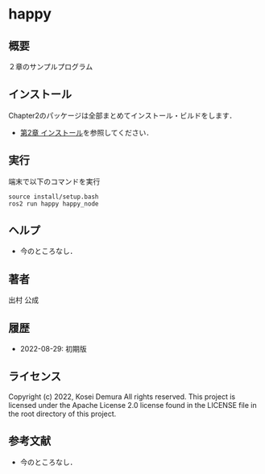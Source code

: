 # happy
## 概要
２章のサンプルプログラム 


## インストール
Chapter2のパッケージは全部まとめてインストール・ビルドをします．
- [第2章 インストール](https://github.com/AI-Robot-Book/chapter2)を参照してください．


## 実行  
端末で以下のコマンドを実行
```
source install/setup.bash
ros2 run happy happy_node
```

## ヘルプ
- 今のところなし．
　
 
## 著者
出村 公成


## 履歴
- 2022-08-29: 初期版


## ライセンス
Copyright (c) 2022, Kosei Demura All rights reserved. This project is licensed under the Apache License 2.0 license found in the LICENSE file in the root directory of this project.


## 参考文献
- 今のところなし．
